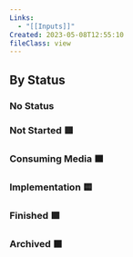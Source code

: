 ```yaml
---
Links:
  - "[[Inputs]]"
Created: 2023-05-08T12:55:10
fileClass: view
---
```


## By Status

### No Status

<!-- Deprecated query: #input or #inputCollection tag being removed. Replace with field:: type = "input" or "inputCollection"
```dataview
table Created, Links, Source
FROM  #input/articles AND !"Hidden"
WHERE !Status
SORT started desc
``` -->

### Not Started 🟥

<!-- Deprecated query: #input or #inputCollection tag being removed. Replace with field:: type = "input" or "inputCollection"
```dataview
table Created, Links, Source
FROM  #input/articles AND !"Hidden"
WHERE contains(Status, "🟥")
SORT started desc
``` -->

### Consuming Media 🟧

<!-- Deprecated query: #input or #inputCollection tag being removed. Replace with field:: type = "input" or "inputCollection"
```dataview
table Created, Links, Source
FROM  #input/articles AND !"Hidden"
WHERE contains(Status, "🟧")
SORT started desc
``` -->

### Implementation 🟨

<!-- Deprecated query: #input or #inputCollection tag being removed. Replace with field:: type = "input" or "inputCollection"
```dataview
table Created, Links, Source
FROM  #input/articles AND !"Hidden"
WHERE contains(Status, "🟨")
SORT started desc
``` -->

### Finished 🟩

<!-- Deprecated query: #input or #inputCollection tag being removed. Replace with field:: type = "input" or "inputCollection"
```dataview
table Created, Links, Source
FROM  #input/articles AND !"Hidden"
WHERE contains(Status, "🟩")
SORT started desc
``` -->

### Archived ⬛

<!-- Deprecated query: #input or #inputCollection tag being removed. Replace with field:: type = "input" or "inputCollection"
```dataview
table Created, Links, Source
FROM  #input/articles AND !"Hidden"
WHERE contains(Status, "⬛️")
SORT started desc
``` -->
